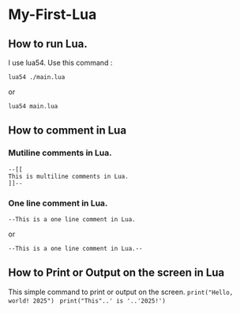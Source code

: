 # My-First-Lua

## How to run Lua.
I use lua54.
Use this command : 

``` lua54 ./main.lua ```

or 

``` lua54 main.lua ```

## How to comment in Lua 
### Mutiline comments in Lua. 
```
--[[
This is multiline comments in Lua. 
]]--
```

### One line comment in Lua. 
```
--This is a one line comment in Lua.
```

or 

```
--This is a one line comment in Lua.--
```

## How to Print or Output on the screen in Lua
This simple command to print or output on the screen.
```print("Hello, world! 2025") ``` 
```print("This"..' is '..'2025!') ```
